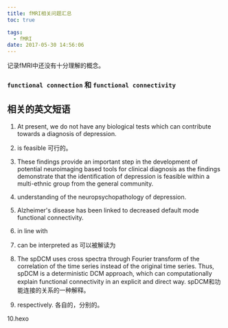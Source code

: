 ```yaml
---
title: fMRI相关问题汇总
toc: true

tags:
  - fMRI
date: 2017-05-30 14:56:06
---
```

记录fMRI中还没有十分理解的概念。

<!-- more -->

### `functional connection` 和 `functional connectivity`

## 相关的英文短语

1. At present, we do not have any biological tests which can contribute towards a diagnosis of depression.

2. is feasible 可行的。

3. These findings provide an important step in the development of potential neuroimaging based tools for clinical diagnosis as the findings demonstrate that the identification of depression is feasible within a multi-ethnic group from the general community.

4. understanding of the neuropsychopathology of depression.

5. Alzheimer's disease has been linked to decreased default mode functional connectivity.

6. in line with

7. can be interpreted as 可以被解读为

8. The spDCM uses cross spectra through Fourier transform of the correlation of the time series
instead of the original time series. Thus, spDCM is a deterministic DCM approach, which can computationally explain
functional connectivity in an explicit and direct way. spDCM和功能连接的关系的一种解释。

9. respectively. 各自的，分别的。

10.hexo
